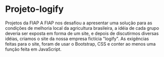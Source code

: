 # Projeto-logify
Projetos da FIAP
A FIAP nos desafiou a apresentar uma solução para as condições de melhoria local da agricultura brasileira, a idéia de cada grupo deveria ser exposta em forma de um site, e depois de discutirmos diversas idéias, criamos o site da nossa empresa fictícia "logify".
As exigências feitas para o site, foram de usar o Bootstrap, CSS e conter ao menos uma função feita em JavaScript.
